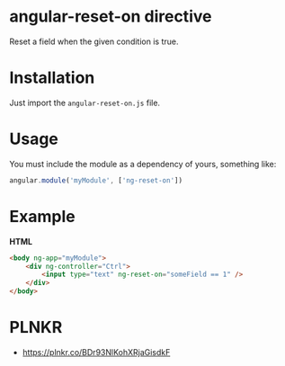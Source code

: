 # angular-reset-on directive
Reset a field when the given condition is true.

# Installation

Just import the `angular-reset-on.js` file.

# Usage

You must include the module as a dependency of yours, something like:

```Javascript
angular.module('myModule', ['ng-reset-on'])
```

# Example

**HTML**

```HTML
<body ng-app="myModule">
    <div ng-controller="Ctrl">
        <input type="text" ng-reset-on="someField == 1" />
    </div>
</body>
```

# PLNKR

  * https://plnkr.co/BDr93NlKohXRjaGisdkF
